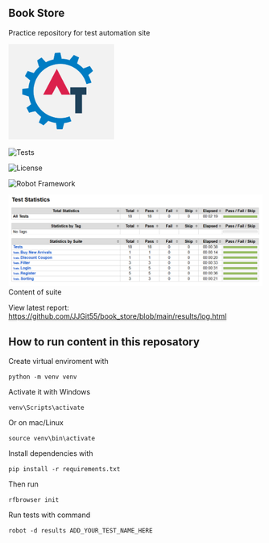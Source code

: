 ## Book Store
Practice repository for test automation site

![Logo](docs/logo_test.png)

![Tests](https://img.shields.io/badge/tests-passing-brightgreen)

![License](https://img.shields.io/badge/license-MIT-blue)

![Robot Framework](https://img.shields.io/badge/robot--framework-7.1-green)

![Tests](docs/test.png)
Content of suite

View latest report: https://github.com/JJGit55/book_store/blob/main/results/log.html


## How to run content in this reposatory
Create virtual enviroment with

````
python -m venv venv
````

Activate it with Windows

````
venv\Scripts\activate 
````
Or on mac/Linux

````
source venv\bin\activate 
````

Install dependencies with

````
pip install -r requirements.txt
````
Then run

````
rfbrowser init
````

Run tests with command
````
robot -d results ADD_YOUR_TEST_NAME_HERE
````
